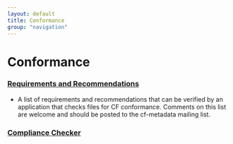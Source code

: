 ```yaml
---
layout: default
title: Conformance
group: "navigation"
---
```


# Conformance

### [Requirements and Recommendations](requirements-and-recommendations.html)

* A list of requirements and recommendations that can be verified by an application that checks files for CF conformance. Comments on this list are welcome and should be posted to the cf-metadata mailing list.

### [Compliance Checker](compliance-checker.html)

